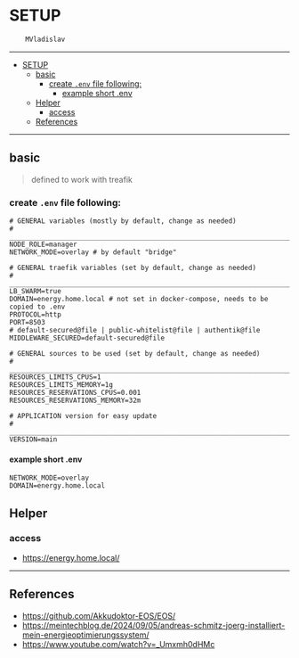 # SETUP

```sh
    MVladislav
```

---

- [SETUP](#setup)
  - [basic](#basic)
    - [create `.env` file following:](#create-env-file-following)
      - [example short .env](#example-short-env)
  - [Helper](#helper)
    - [access](#access)
  - [References](#references)

---

## basic

> defined to work with treafik

### create `.env` file following:

```env
# GENERAL variables (mostly by default, change as needed)
# ______________________________________________________________________________
NODE_ROLE=manager
NETWORK_MODE=overlay # by default "bridge"

# GENERAL traefik variables (set by default, change as needed)
# ______________________________________________________________________________
LB_SWARM=true
DOMAIN=energy.home.local # not set in docker-compose, needs to be copied to .env
PROTOCOL=http
PORT=8503
# default-secured@file | public-whitelist@file | authentik@file
MIDDLEWARE_SECURED=default-secured@file

# GENERAL sources to be used (set by default, change as needed)
# ______________________________________________________________________________
RESOURCES_LIMITS_CPUS=1
RESOURCES_LIMITS_MEMORY=1g
RESOURCES_RESERVATIONS_CPUS=0.001
RESOURCES_RESERVATIONS_MEMORY=32m

# APPLICATION version for easy update
# ______________________________________________________________________________
VERSION=main
```

#### example short .env

```env
NETWORK_MODE=overlay
DOMAIN=energy.home.local
```

## Helper

### access

- <https://energy.home.local/>

---

## References

- <https://github.com/Akkudoktor-EOS/EOS/>
- <https://meintechblog.de/2024/09/05/andreas-schmitz-joerg-installiert-mein-energieoptimierungssystem/>
- <https://www.youtube.com/watch?v=_Umxmh0dHMc>
